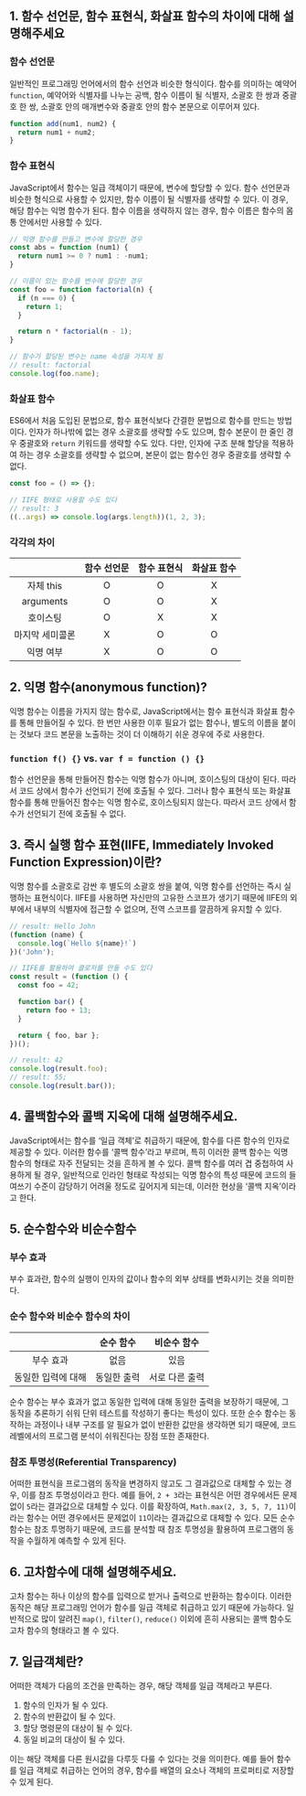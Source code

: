 ## 1. 함수 선언문, 함수 표현식, 화살표 함수의 차이에 대해 설명해주세요
### 함수 선언문
일반적인 프로그래밍 언어에서의 함수 선언과 비슷한 형식이다. 함수를 의미하는 예약어 `function`, 예약어와 식별자를 나누는 공백, 함수 이름이 될 식별자, 소괄호 한 쌍과 중괄호 한 쌍, 소괄호 안의 매개변수와 중괄호 안의 함수 본문으로 이루어져 있다.

```js
function add(num1, num2) {
  return num1 + num2;
}
```

### 함수 표현식
JavaScript에서 함수는 일급 객체이기 때문에, 변수에 할당할 수 있다. 함수 선언문과 비슷한 형식으로 사용할 수 있지만, 함수 이름이 될 식별자를 생략할 수 있다. 이 경우, 해당 함수는 익명 함수가 된다. 함수 이름을 생략하지 않는 경우, 함수 이름은 함수의 몸통 안에서만 사용할 수 있다.

```js
// 익명 함수를 만들고 변수에 할당한 경우
const abs = function (num1) {
  return num1 >= 0 ? num1 : -num1;
}

// 이름이 있는 함수를 변수에 할당한 경우
const foo = function factorial(n) {
  if (n === 0) {
    return 1;
  }

  return n * factorial(n - 1);
}

// 함수가 할당된 변수는 name 속성을 가지게 됨
// result: factorial
console.log(foo.name);
```

### 화살표 함수
ES6에서 처음 도입된 문법으로, 함수 표현식보다 간결한 문법으로 함수를 만드는 방법이다. 인자가 하나밖에 없는 경우 소괄호를 생략할 수도 있으며, 함수 본문이 한 줄인 경우 중괄호와 `return` 키워드를 생략할 수도 있다. 다만, 인자에 구조 분해 할당을 적용하여 하는 경우 소괄호를 생략할 수 없으며, 본문이 없는 함수인 경우 중괄호를 생략할 수 없다.

```js
const foo = () => {};

// IIFE 형태로 사용할 수도 있다
// result: 3
((..args) => console.log(args.length))(1, 2, 3);
```

### 각각의 차이
|  | 함수 선언문 | 함수 표현식 | 화살표 함수 |
| :-: | :-: | :-: | :-: |
| 자체 this | O | O | X |
| arguments | O | O | X |
| 호이스팅 | O | X | X |
| 마지막 세미콜론 | X | O | O |
| 익명 여부 | X | O | O |

## 2. 익명 함수(anonymous function)?
익명 함수는 이름을 가지지 않는 함수로, JavaScript에서는 함수 표현식과 화살표 함수를 통해 만들어질 수 있다. 한 번만 사용한 이후 필요가 없는 함수나, 별도의 이름을 붙이는 것보다 코드 본문을 노출하는 것이 더 이해하기 쉬운 경우에 주로 사용한다.

### `function f() {}` vs. `var f = function () {}`
함수 선언문을 통해 만들어진 함수는 익명 함수가 아니며, 호이스팅의 대상이 된다. 따라서 코드 상에서 함수가 선언되기 전에 호출될 수 있다. 그러나 함수 표현식 또는 화살표 함수를 통해 만들어진 함수는 익명 함수로, 호이스팅되지 않는다. 따라서 코드 상에서 함수가 선언되기 전에 호출될 수 없다.

## 3. 즉시 실행 함수 표현(IIFE, Immediately Invoked Function Expression)이란?
익명 함수를 소괄호로 감싼 후 별도의 소괄호 쌍을 붙여, 익명 함수를 선언하는 즉시 실행하는 표현식이다. IIFE를 사용하면 자신만의 고유한 스코프가 생기기 때문에 IIFE의 외부에서 내부의 식별자에 접근할 수 없으며, 전역 스코프를 깔끔하게 유지할 수 있다.

```js
// result: Hello John
(function (name) {
  console.log(`Hello ${name}!`)
})('John');

// IIFE를 활용하여 클로저를 만들 수도 있다
const result = (function () {
  const foo = 42;

  function bar() {
    return foo + 13;
  }

  return { foo, bar };
})();

// result: 42
console.log(result.foo);
// result: 55;
console.log(result.bar());
```

## 4. 콜백함수와 콜백 지옥에 대해 설명해주세요.
JavaScript에서는 함수를 ‘일급 객체’로 취급하기 때문에, 함수를 다른 함수의 인자로 제공할 수 있다. 이러한 함수를 ‘콜백 함수’라고 부르며, 특히 이러한 콜백 함수는 익명 함수의 형태로 자주 전달되는 것을 흔하게 볼 수 있다. 콜백 함수를 여러 겹 중첩하여 사용하게 될 경우, 일반적으로 인라인 형태로 작성되는 익명 함수의 특성 때문에 코드의 들여쓰기 수준이 감당하기 어려울 정도로 깊어지게 되는데, 이러한 현상을 ‘콜백 지옥’이라고 한다.

## 5. 순수함수와 비순수함수
### 부수 효과
부수 효과란, 함수의 실행이 인자의 값이나 함수의 외부 상태를 변화시키는 것을 의미한다.

### 순수 함수와 비순수 함수의 차이
|  | 순수 함수 | 비순수 함수 |
| :-: | :-: | :-: |
| 부수 효과 | 없음 | 있음 |
| 동일한 입력에 대해 | 동일한 출력 | 서로 다른 출력 |

순수 함수는 부수 효과가 없고 동일한 입력에 대해 동일한 출력을 보장하기 때문에, 그 동작을 추론하기 쉬워 단위 테스트를 작성하기 좋다는 특성이 있다. 또한 순수 함수는 동작하는 과정이나 내부 구조를 알 필요가 없이 반환한 값만을 생각하면 되기 때문에, 코드 레벨에서의 프로그램 분석이 쉬워진다는 장점 또한 존재한다.

### 참조 투명성(Referential Transparency)
어떠한 표현식을 프로그램의 동작을 변경하지 않고도 그 결과값으로 대체할 수 있는 경우, 이를 참조 투명성이라고 한다. 예를 들어, `2 + 3`라는 표현식은 어떤 경우에서든 문제없이 `5`라는 결과값으로 대체할 수 있다. 이를 확장하여, `Math.max(2, 3, 5, 7, 11)`이라는 함수는 어떤 경우에서든 문제없이 `11`이라는 결과값으로 대체할 수 있다. 모든 순수 함수는 참조 투명하기 때문에, 코드를 분석할 때 참조 투명성을 활용하여 프로그램의 동작을 수월하게 예측할 수 있게 된다.

## 6. 고차함수에 대해 설명해주세요.
고차 함수는 하나 이상의 함수를 입력으로 받거나 출력으로 반환하는 함수이다. 이러한 동작은 해당 프로그래밍 언어가 함수를 일급 객체로 취급하고 있기 때문에 가능하다. 일반적으로 많이 알려진 `map()`, `filter()`, `reduce()` 이외에 흔히 사용되는 콜백 함수도 고차 함수의 형태라고 볼 수 있다.

## 7. 일급객체란?
어떠한 객체가 다음의 조건을 만족하는 경우, 해당 객체를 일급 객체라고 부른다.

1. 함수의 인자가 될 수 있다.
2. 함수의 반환값이 될 수 있다.
3. 할당 명령문의 대상이 될 수 있다.
4. 동일 비교의 대상이 될 수 있다.

이는 해당 객체를 다른 원시값을 다루듯 다룰 수 있다는 것을 의미한다. 예를 들어 함수를 일급 객체로 취급하는 언어의 경우, 함수를 배열의 요소나 객체의 프로퍼티로 저장할 수 있게 된다.